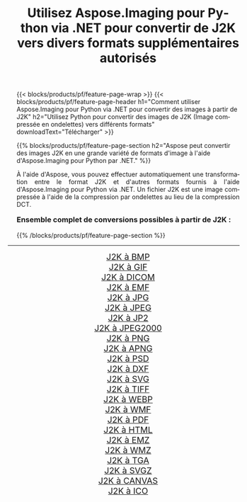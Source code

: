 ﻿---
title: Utilisez Aspose.Imaging pour Python via .NET pour convertir de J2K vers divers formats supplémentaires autorisés 
weight: 3920
url: /fr/python-net/conversion/from/j2k/ 
lang: fr
langdirlevel: 2
locales: zh-hans,ja,it,ru,de,es,fr,nl,id,lt,pl,pt,vi,tr,ko,zh-hant,ar,hi,th,sv,cs,uk,he
description: Vous pouvez rapidement transformer de J2K(Image compressée en ondelettes) en différents formats en utilisant Aspose.Imaging pour Python via .NET.
---

{{< blocks/products/pf/feature-page-wrap >}}
{{< blocks/products/pf/feature-page-header h1="Comment utiliser Aspose.Imaging pour Python via .NET pour convertir des images à partir de J2K" h2="Utilisez Python pour convertir des images de J2K (Image compressée en ondelettes) vers différents formats" downloadText="Télécharger" >}}


{{% blocks/products/pf/feature-page-section  h2="Aspose peut convertir des images J2K en une grande variété de formats d'image à l'aide d'Aspose.Imaging pour Python par .NET." %}}
<p align=justify>À l'aide d'Aspose, vous pouvez effectuer automatiquement une transformation entre le format J2K et d'autres formats fournis à l'aide d'Aspose.Imaging pour Python via .NET. Un fichier J2K est une image compressée à l'aide de la compression par ondelettes au lieu de la compression DCT.</p>
<h3 style="margin-top:16px;">
Ensemble complet de conversions possibles à partir de J2K :
</h3>
{{% /blocks/products/pf/feature-page-section %}}
<div class="container-fluid productfamilypage bg-gray">
    <div class="convertypes bg-gray agp-content section">
        <div class="container">
		<hr style="margin-left:-20px;"/>
		<div class="row other-converters" style="gap: 10px;font-size: 19px;text-align:center;">
		    <div class='col-md-3 other-converter remove-lp remove-rp'><a href="/imaging/fr/python-net/conversion/j2k-to-bmp/" style="padding:15px;">J2K à BMP</a></div><div class='col-md-3 other-converter remove-lp remove-rp'><a href="/imaging/fr/python-net/conversion/j2k-to-gif/" style="padding:15px;">J2K à GIF</a></div><div class='col-md-3 other-converter remove-lp remove-rp'><a href="/imaging/fr/python-net/conversion/j2k-to-dicom/" style="padding:15px;">J2K à DICOM</a></div><div class='col-md-3 other-converter remove-lp remove-rp'><a href="/imaging/fr/python-net/conversion/j2k-to-emf/" style="padding:15px;">J2K à EMF</a></div><div class='col-md-3 other-converter remove-lp remove-rp'><a href="/imaging/fr/python-net/conversion/j2k-to-jpg/" style="padding:15px;">J2K à JPG</a></div><div class='col-md-3 other-converter remove-lp remove-rp'><a href="/imaging/fr/python-net/conversion/j2k-to-jpeg/" style="padding:15px;">J2K à JPEG</a></div><div class='col-md-3 other-converter remove-lp remove-rp'><a href="/imaging/fr/python-net/conversion/j2k-to-jp2/" style="padding:15px;">J2K à JP2</a></div><div class='col-md-3 other-converter remove-lp remove-rp'><a href="/imaging/fr/python-net/conversion/j2k-to-jpeg2000/" style="padding:15px;">J2K à JPEG2000</a></div><div class='col-md-3 other-converter remove-lp remove-rp'><a href="/imaging/fr/python-net/conversion/j2k-to-png/" style="padding:15px;">J2K à PNG</a></div><div class='col-md-3 other-converter remove-lp remove-rp'><a href="/imaging/fr/python-net/conversion/j2k-to-apng/" style="padding:15px;">J2K à APNG</a></div><div class='col-md-3 other-converter remove-lp remove-rp'><a href="/imaging/fr/python-net/conversion/j2k-to-psd/" style="padding:15px;">J2K à PSD</a></div><div class='col-md-3 other-converter remove-lp remove-rp'><a href="/imaging/fr/python-net/conversion/j2k-to-dxf/" style="padding:15px;">J2K à DXF</a></div><div class='col-md-3 other-converter remove-lp remove-rp'><a href="/imaging/fr/python-net/conversion/j2k-to-svg/" style="padding:15px;">J2K à SVG</a></div><div class='col-md-3 other-converter remove-lp remove-rp'><a href="/imaging/fr/python-net/conversion/j2k-to-tiff/" style="padding:15px;">J2K à TIFF</a></div><div class='col-md-3 other-converter remove-lp remove-rp'><a href="/imaging/fr/python-net/conversion/j2k-to-webp/" style="padding:15px;">J2K à WEBP</a></div><div class='col-md-3 other-converter remove-lp remove-rp'><a href="/imaging/fr/python-net/conversion/j2k-to-wmf/" style="padding:15px;">J2K à WMF</a></div><div class='col-md-3 other-converter remove-lp remove-rp'><a href="/imaging/fr/python-net/conversion/j2k-to-pdf/" style="padding:15px;">J2K à PDF</a></div><div class='col-md-3 other-converter remove-lp remove-rp'><a href="/imaging/fr/python-net/conversion/j2k-to-html/" style="padding:15px;">J2K à HTML</a></div><div class='col-md-3 other-converter remove-lp remove-rp'><a href="/imaging/fr/python-net/conversion/j2k-to-emz/" style="padding:15px;">J2K à EMZ</a></div><div class='col-md-3 other-converter remove-lp remove-rp'><a href="/imaging/fr/python-net/conversion/j2k-to-wmz/" style="padding:15px;">J2K à WMZ</a></div><div class='col-md-3 other-converter remove-lp remove-rp'><a href="/imaging/fr/python-net/conversion/j2k-to-tga/" style="padding:15px;">J2K à TGA</a></div><div class='col-md-3 other-converter remove-lp remove-rp'><a href="/imaging/fr/python-net/conversion/j2k-to-svgz/" style="padding:15px;">J2K à SVGZ</a></div><div class='col-md-3 other-converter remove-lp remove-rp'><a href="/imaging/fr/python-net/conversion/j2k-to-canvas/" style="padding:15px;">J2K à CANVAS</a></div><div class='col-md-3 other-converter remove-lp remove-rp'><a href="/imaging/fr/python-net/conversion/j2k-to-ico/" style="padding:15px;">J2K à ICO</a></div>
                </div>
        </div>
    </div>
</div>
<br/>

